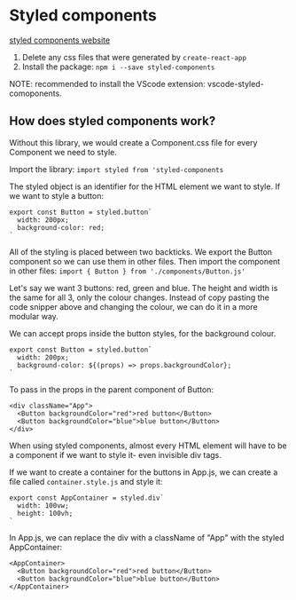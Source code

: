 # Styled components

[styled components website](https://styled-components.com/)

1. Delete any css files that were generated by `create-react-app`
2. Install the package: `npm i --save styled-components`

NOTE: recommended to install the VScode extension: vscode-styled-comoponents. 

## How does styled components work?

Without this library, we would create a Component.css file for every Component we need to style.

Import the library: `import styled from 'styled-components`

The styled object is an identifier for the HTML element we want to style. If we want to style a button:

```
export const Button = styled.button`
  width: 200px;
  background-color: red;
`
```

All of the styling is placed between two backticks. We export the Button component so we can use them in other files. Then import the component in other files:
`import { Button } from './components/Button.js'`


Let's say we want 3 buttons: red, green and blue. The height and width is the same for all 3, only the colour changes. Instead of copy pasting the code snipper above and changing the colour, we can do it in a more modular way. 

We can accept props inside the button styles, for the background colour.
```
export const Button = styled.button`
  width: 200px;
  background-color: ${(props) => props.backgroundColor};
`
```

To pass in the props in the parent component of Button: 
```
<div className="App">
  <Button backgroundColor="red">red button</Button>
  <Button backgroundColor="blue">blue button</Button>
</div>
```


When using styled components, almost every HTML element will have to be a component if we want to style it- even invisible div tags. 

If we want to create a container for the buttons in App.js, we can create a file called `container.style.js` and style it: 

```
export const AppContainer = styled.div`
  width: 100vw;
  height: 100vh;
`
```

In App.js, we can replace the div with a className of "App" with the styled AppContainer:
```
<AppContainer>
  <Button backgroundColor="red">red button</Button>
  <Button backgroundColor="blue">blue button</Button>
</AppContainer>
```


